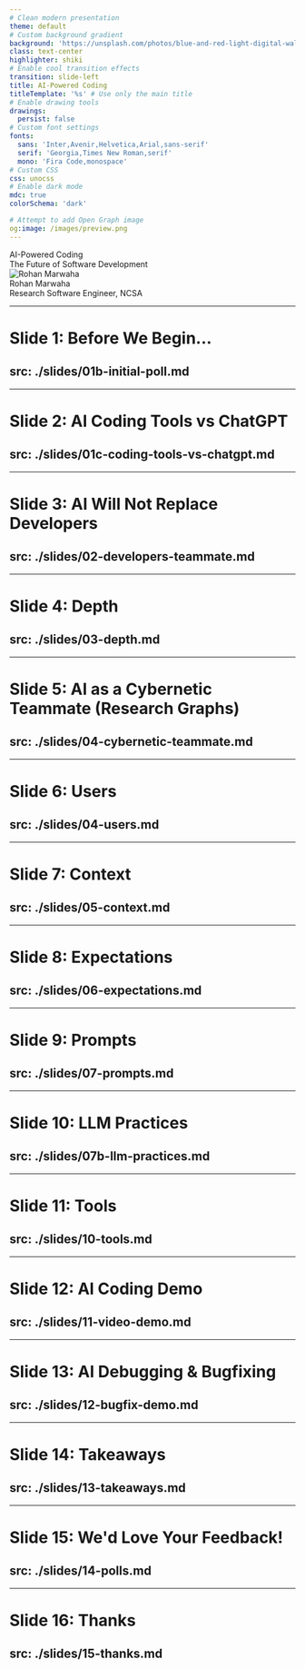 ```yaml
---
# Clean modern presentation
theme: default
# Custom background gradient
background: 'https://unsplash.com/photos/blue-and-red-light-digital-wallpaper-zRkBOOpKRhs'
class: text-center
highlighter: shiki
# Enable cool transition effects
transition: slide-left
title: AI-Powered Coding
titleTemplate: '%s' # Use only the main title
# Enable drawing tools
drawings:
  persist: false
# Custom font settings
fonts:
  sans: 'Inter,Avenir,Helvetica,Arial,sans-serif'
  serif: 'Georgia,Times New Roman,serif'
  mono: 'Fira Code,monospace'
# Custom CSS
css: unocss
# Enable dark mode
mdc: true
colorSchema: 'dark'

# Attempt to add Open Graph image
og:image: /images/preview.png
---
```


<div class="absolute top-0 right-0 w-full h-full bg-gradient-to-br from-blue-600/10 via-purple-500/10 to-emerald-400/10 z-[-1] rounded-xl"></div>

<div class="absolute top-10 right-12 text-9xl opacity-20 text-blue-400">
  <carbon:ai-status />
</div>

<div class="flex flex-col justify-center items-center h-80">
  <div class="text-6xl font-bold tracking-tight bg-clip-text text-transparent bg-gradient-to-r from-blue-500 to-emerald-400 mb-4">
    AI-Powered Coding
  </div>
  
  <div class="text-2xl text-white/80 mb-8">
    The Future of Software Development
  </div>

  <!-- <div class="bg-white/10 backdrop-blur-md px-8 py-6 rounded-xl border border-white/20 shadow-lg w-3/4 max-w-3xl transform hover:scale-105 transition">
    <div class="text-xl font-semibold tracking-tight">
      Transform Your Development Workflow
    </div>
    <div class="text-lg opacity-80 mt-1">
      Explore how AI is reshaping software engineering
    </div>
  </div> -->
</div>

<div class="absolute bottom-10 left-10 flex items-center space-x-2 text-sm opacity-80 text-left">
  <div class="h-12 w-12 overflow-hidden rounded-full border-2 border-white/20">
    <img src="/images/Rohan Marwaha.jpeg" alt="Rohan Marwaha" class="w-full h-full object-cover" />
  </div>
  <div class="text-left">
    <div class="font-semibold">Rohan Marwaha</div>
    <div class="text-xs">Research Software Engineer, NCSA</div>
  </div>
</div>

<div class="abs-br m-6 flex gap-2">
  <a href="mailto:rohan13@illinois.edu" target="_blank" alt="Email"
    class="text-xl slidev-icon-btn opacity-50 !border-none !hover:text-white">
    <carbon:email />
  </a>
</div>

---
# Slide 1: Before We Begin...
src: ./slides/01b-initial-poll.md
---

---
# Slide 2: AI Coding Tools vs ChatGPT
src: ./slides/01c-coding-tools-vs-chatgpt.md
---

---
# Slide 3: AI Will Not Replace Developers
src: ./slides/02-developers-teammate.md
---

---
# Slide 4: Depth
src: ./slides/03-depth.md
---

---
# Slide 5: AI as a Cybernetic Teammate (Research Graphs)
src: ./slides/04-cybernetic-teammate.md
---

---
# Slide 6: Users
src: ./slides/04-users.md
---

---
# Slide 7: Context
src: ./slides/05-context.md
---

---
# Slide 8: Expectations
src: ./slides/06-expectations.md
---

---
# Slide 9: Prompts
src: ./slides/07-prompts.md
---

---
# Slide 10: LLM Practices
src: ./slides/07b-llm-practices.md
---

---
# Slide 11: Tools
src: ./slides/10-tools.md
---

---
# Slide 12: AI Coding Demo
src: ./slides/11-video-demo.md
---

---
# Slide 13: AI Debugging & Bugfixing
src: ./slides/12-bugfix-demo.md
---

---
# Slide 14: Takeaways
src: ./slides/13-takeaways.md
---

---
# Slide 15: We'd Love Your Feedback!
src: ./slides/14-polls.md
---

---
# Slide 16: Thanks
src: ./slides/15-thanks.md
---
